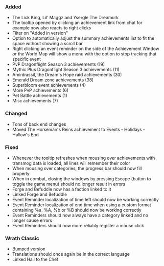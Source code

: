 <p><h3>Added</h3></p>
<ul>
<li>The Lick King, Lil' Maggz and Ysergle The Dreamurk</li>
<li>The tooltip opened by clicking an achievement link from chat for example now also reacts to right clicks</li>
<li>Filter on "Added in version"</li>
<li>Option to automatically adjust the summary achievements list to fit the space without showing a scroll bar</li>
<li>Right clicking an event reminder on the side of the Achievement Window or the World Map will show a menu with the option to stop tracking that specific event</li>
<li>PvP Dragonflight Season 3 achievements (19)</li>
<li>Mythic Plus Dragonflight Season 3 achievements (11)</li>
<li>Amirdrassil, the Dream's Hope raid achievements (30)</li>
<li>Emerald Dream zone achievements (38)</li>
<li>Superbloom event achievements (4)</li>
<li>More PvP achievements (6)</li>
<li>Pet Battle achievements (1)</li>
<li>Misc achievements (7)</li>
</ul>
<p><h3>Changed</h3></p>
<ul>
<li>Tons of back end changes</li>
<li>Moved The Horseman's Reins achievement to Events - Holidays - Hallow's End</li>
</ul>
<p><h3>Fixed</h3></p>
<ul>
<li>Whenever the tooltip refreshes when mousing over achievements with transmog data is loaded, all lines will remember their color</li>
<li>When mousing over categories, the progress bar should now fill properly</li>
<li>When in combat, closing the windows by pressing Escape (button to toggle the game menu) should no longer result in errors</li>
<li>Forge and Befuddle now has a faction linked to it</li>
<li>Linked Forge and Befuddle</li>
<li>Event Reminder localization of time left should now be working correctly</li>
<li>Event Reminder localization of end time when using a custom format containing %a, %A, %b or %B should now be working correctly</li>
<li>Event Reminders should now always have a category linked and no longer cause errors</li>
<li>Event Reminders should now more reliably register a mouse click</li>
</ul>
<p><h3>Wrath Classic</h3></p>
<ul>
<li>Bumped version</li>
<li>Translations should once again be in the correct language</li>
<li>Linked Hail to the Chef</li>
</ul>